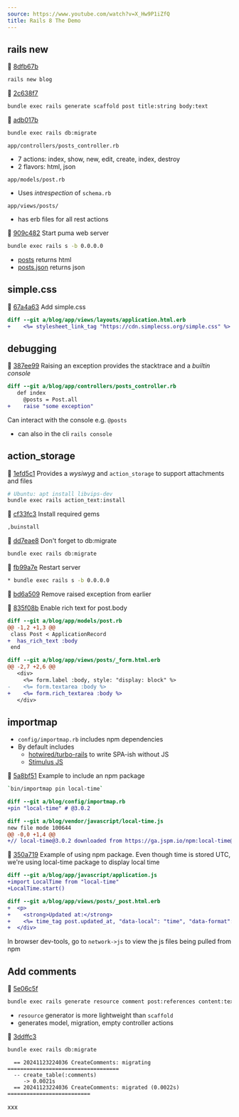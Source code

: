 ```yaml
---
source: https://www.youtube.com/watch?v=X_Hw9P1iZfQ
title: Rails 8 The Demo 
---
```


## rails new

🚢 [8dfb67b](https://github.com/arafatm/learn.rails.8.demo.blog.dhh/commit/8dfb67b)
```bash
rails new blog
```

🚢 [2c638f7](https://github.com/arafatm/learn.rails.8.demo.blog.dhh/commit/2c638f7)
```bash
bundle exec rails generate scaffold post title:string body:text
```

🚢 [adb017b](https://github.com/arafatm/learn.rails.8.demo.blog.dhh/commit/adb017b)
```bash
bundle exec rails db:migrate 
```

`app/controllers/posts_controller.rb`
- 7 actions: index, show, new, edit, create, index, destroy
- 2 flavors: html, json

`app/models/post.rb`
- Uses _intrespection_ of `schema.rb`

`app/views/posts/` 
- has erb files for all rest actions

🚢 [909c482](https://github.com/arafatm/learn.rails.8.demo.blog.dhh/commit/909c482)
Start puma web server
```bash
bundle exec rails s -b 0.0.0.0 
```

- [posts](localhost:3000/posts) returns html
- [posts.json](localhost:3000/posts.json) returns json 

## simple.css

🚢 [67a4a63](https://github.com/arafatm/learn.rails.8.demo.blog.dhh/commit/67a4a63)
Add simple.css
```diff
diff --git a/blog/app/views/layouts/application.html.erb
+    <%= stylesheet_link_tag "https://cdn.simplecss.org/simple.css" %>
```

## debugging

🚢 [387ee99](https://github.com/arafatm/learn.rails.8.demo.blog.dhh/commit/387ee99)
Raising an exception provides the stacktrace and a _builtin console_
```diff
diff --git a/blog/app/controllers/posts_controller.rb
   def index
     @posts = Post.all
+    raise "some exception"
```
Can interact with the console e.g. `@posts`
- can also in the cli `rails console`

## action_storage

🚢 [1efd5c1](https://github.com/arafatm/learn.rails.8.demo.blog.dhh/commit/1efd5c1)
Provides a _wysiwyg_ and `action_storage` to support attachments and files
```bash
# Ubuntu: apt install libvips-dev
bundle exec rails action_text:install
```

🚢 [cf33fc3](https://github.com/arafatm/learn.rails.8.demo.blog.dhh/commit/cf33fc3)
Install required gems
```bash
,buinstall
```

🚢 [dd7eae8](https://github.com/arafatm/learn.rails.8.demo.blog.dhh/commit/dd7eae8)
Don't forget to db:migrate
```bash
bundle exec rails db:migrate 
```

🚢 [fb99a7e](https://github.com/arafatm/learn.rails.8.demo.blog.dhh/commit/fb99a7e)
Restart server
```bash
* bundle exec rails s -b 0.0.0.0 
```

🚢 [bd6a509](https://github.com/arafatm/learn.rails.8.demo.blog.dhh/commit/bd6a509)
Remove raised exception from earlier

🚢 [835f08b](https://github.com/arafatm/learn.rails.8.demo.blog.dhh/commit/835f08b)
Enable rich text for post.body
```diff
diff --git a/blog/app/models/post.rb
@@ -1,2 +1,3 @@
 class Post < ApplicationRecord
+  has_rich_text :body
 end

diff --git a/blog/app/views/posts/_form.html.erb
@@ -2,7 +2,6 @@
   <div>
     <%= form.label :body, style: "display: block" %>
-    <%= form.textarea :body %>
+    <%= form.rich_textarea :body %>
   </div>
```

## importmap

- `config/importmap.rb` includes npm dependencies 
- By default includes
  - [hotwired/turbo-rails](https://github.com/hotwired/turbo-rails) to write SPA-ish without JS
  - [Stimulus JS](https://stimulus.hotwired.dev/) 

🚢 [5a8bf51](https://github.com/arafatm/learn.rails.8.demo.blog.dhh/commit/5a8bf51)
Example to include an npm package
```bash
`bin/importmap pin local-time` 
```

```diff
diff --git a/blog/config/importmap.rb
+pin "local-time" # @3.0.2

diff --git a/blog/vendor/javascript/local-time.js
new file mode 100644
@@ -0,0 +1,4 @@
+// local-time@3.0.2 downloaded from https://ga.jspm.io/npm:local-time@3.0.2/app/assets/javascripts/local-time.es2017-esm.js
```

🚢 [350a719](https://github.com/arafatm/learn.rails.8.demo.blog.dhh/commit/350a719)
Example of using npm package. Even though time is stored UTC, we're using local-time package to display local time
```diff
diff --git a/blog/app/javascript/application.js
+import LocalTime from "local-time"
+LocalTime.start()

diff --git a/blog/app/views/posts/_post.html.erb
+  <p>
+    <strong>Updated at:</strong>
+    <%= time_tag post.updated_at, "data-local": "time", "data-format": "%B %e, %Y %l:%M%P" %>
+  </div>
```

In browser dev-tools, go to `network->js` to view the js files being pulled from npm

## Add comments

🚢 [5e06c5f](https://github.com/arafatm/learn.rails.8.demo.blog.dhh/commit/5e06c5f)
```bash
bundle exec rails generate resource comment post:references content:text
```
- `resource` generator is more lightweight than `scaffold`
- generates model, migration, empty controller actions

🚢 [3ddffc3](https://github.com/arafatm/learn.rails.8.demo.blog.dhh/commit/3ddffc3)
```bash
bundle exec rails db:migrate
```
```
  == 20241123224036 CreateComments: migrating ===================================
  -- create_table(:comments)
     -> 0.0021s
  == 20241123224036 CreateComments: migrated (0.0022s) ==========================
```

xxx
